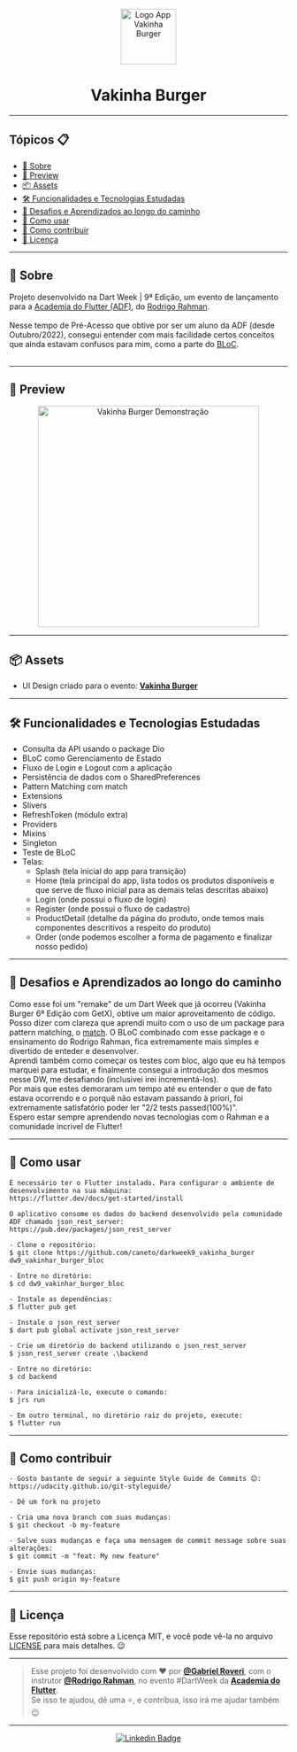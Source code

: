 <p align="center">
    <img src="assets\images\logo.png" width="100" alt="Logo App Vakinha Burger"/>
</p>

<h1 align="center">Vakinha Burger</h1>

---

<h2>Tópicos 📋</h2>

   <p>

   - [📖 Sobre](#-sobre)
   - [📱 Preview](#-preview)
   - [📦 Assets](#-assets)
   - [🛠️ Funcionalidades e Tecnologias Estudadas](#%EF%B8%8F-funcionalidades-e-tecnologias-estudadas)
   - [🤯 Desafios e Aprendizados ao longo do caminho](#-desafios-e-aprendizados-ao-longo-do-caminho)
   - [🤔 Como usar](#-como-usar)
   - [💪 Como contribuir](#-como-contribuir)
   - [📝 Licença](#-licença)

   </p>

---

<h2>📖 Sobre</h2>

<p>
    Projeto desenvolvido na Dart Week | 9ª Edição, um evento de lançamento para a <a href="http://academiadoflutter.com.br/">Academia do Flutter (ADF)</a>, do <a href="https://github.com/rodrigorahman">Rodrigo Rahman</a>.<br><br>
    Nesse tempo de Pré-Acesso que obtive por ser um aluno da ADF (desde Outubro/2022), consegui entender com mais facilidade certos conceitos que ainda estavam confusos para mim, como a parte do <a href="https://pub.dev/packages/bloc">BLoC</a>.<br>
    <br>
</p>

---

<h2>📱 Preview</h2>

   <p align="center">
      <img src=".github/Vakinha-Burger-Demo.gif" width="400" alt="Vakinha Burger Demonstração">
   </p>

---

<h2>📦 Assets</h2>

- UI Design criado para o evento: <a href="https://www.figma.com/file/02eLp1LEMaZNbolCNBSyKA/Delivery-App?node-id=0%3A1">**Vakinha Burger**</a>
---   

<h2>🛠️ Funcionalidades e Tecnologias Estudadas</h2>

- Consulta da API usando o package Dio
- BLoC como Gerenciamento de Estado
- Fluxo de Login e Logout com a aplicação
- Persistência de dados com o SharedPreferences
- Pattern Matching com match
- Extensions
- Slivers
- RefreshToken (módulo extra)
- Providers
- Mixins
- Singleton
- Teste de BLoC
- Telas: 
  - Splash (tela inicial do app para transição)
  - Home (tela principal do app, lista todos os produtos disponíveis e que serve de fluxo inicial para as demais telas descritas abaixo)
  - Login (onde possui o fluxo de login)
  - Register (onde possui o fluxo de cadastro)
  - ProductDetail (detalhe da página do produto, onde temos mais componentes descritivos a respeito do produto)
  - Order (onde podemos escolher a forma de pagamento e finalizar nosso pedido)
   </p>

---

<h2>🤯 Desafios e Aprendizados ao longo do caminho</h2>

   <p>
   Como esse foi um "remake" de um Dart Week que já ocorreu (Vakinha Burger 6ª Edição com GetX), obtive um maior aproveitamento de código. Posso dizer com clareza que aprendi muito com o uso de um package para pattern matching, o <a href="https://pub.dev/packages/match">match</a>. O BLoC combinado com esse package e o ensinamento do Rodrigo Rahman, fica extremamente mais simples e divertido de enteder e desenvolver.<br>
   Aprendi também como começar os testes com bloc, algo que eu há tempos marquei para estudar, e finalmente consegui a introdução dos mesmos nesse DW, me desafiando (inclusivei irei incrementá-los).<br>
   Por mais que estes demoraram um tempo até eu entender o que de fato estava ocorrendo e o porquê não estavam passando à priori, foi extremamente satisfatório poder ler "2/2 tests passed(100%)".<br>
   Espero estar sempre aprendendo novas tecnologias com o Rahman e a comunidade incrivel de Flutter!
   </p>

---

<h2>🤔 Como usar</h2>

   ```
   É necessário ter o Flutter instalado. Para configurar o ambiente de desenvolvimento na sua máquina:
   https://flutter.dev/docs/get-started/install

   O aplicativo consome os dados do backend desenvolvido pela comunidade ADF chamado json_rest_server:
   https://pub.dev/packages/json_rest_server

   - Clone o repositório:
   $ git clone https://github.com/caneto/darkweek9_vakinha_burger dw9_vakinhar_burger_bloc

   - Entre no diretório:
   $ cd dw9_vakinhar_burger_bloc

   - Instale as dependências:
   $ flutter pub get

   - Instale o json_rest_server
   $ dart pub global activate json_rest_server

   - Crie um diretório do backend utilizando o json_rest_server
   $ json_rest_server create .\backend

   - Entre no diretório:
   $ cd backend

   - Para inicializá-lo, execute o comando:
   $ jrs run

   - Em outro terminal, no diretório raiz do projeto, execute:
   $ flutter run
   ```

---

<h2>💪 Como contribuir</h2>

   ```
   - Gosto bastante de seguir a seguinte Style Guide de Commits 😊:
   https://udacity.github.io/git-styleguide/

   - Dê um fork no projeto 

   - Cria uma nova branch com suas mudanças:
   $ git checkout -b my-feature

   - Salve suas mudanças e faça uma mensagem de commit message sobre suas alterações:
   $ git commit -m "feat: My new feature"

   - Envie suas mudanças:
   $ git push origin my-feature
   ```

---

<h2>📝 Licença</h2>

<p>
   Esse repositório está sobre a Licença MIT, e você pode vê-la no arquivo <a href="https://github.com/GabrielCR99/dw9_vakinha_burger_bloc/blob/master/LICENSE">LICENSE</a> para mais detalhes. 😉
</p>

---

   >Esse projeto foi desenvolvido com ❤️ por **[@Gabriel Roveri](https://www.linkedin.com/in/gabriel-roveri/)**, com o instrutor **[@Rodrigo Rahman](https://br.linkedin.com/in/rodrigo-rahman)**, no evento #DartWeek da **[Academia do Flutter](https://instituto.academiadoflutter.com.br)**.<br>
   Se isso te ajudou, dê uma ⭐, e contribua, isso irá me ajudar também 😉

---

   <div align="center">

   [![Linkedin Badge](https://img.shields.io/badge/-Gabriel%20Roveri-292929?style=flat-square&logo=Linkedin&logoColor=white&link=https://www.linkedin.com/in/gabriel-roveri/)](https://www.linkedin.com/in/gabriel-roveri/)

   </div>
